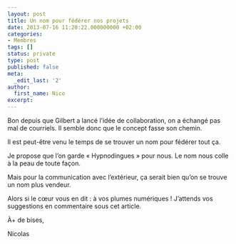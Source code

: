 ```yaml
---
layout: post
title: Un nom pour fédérer nos projets
date: 2013-07-16 11:20:22.000000000 +02:00
categories:
- Membres
tags: []
status: private
type: post
published: false
meta:
  _edit_last: '2'
author:
  first_name: Nico
excerpt:
---
```

<p>Bon depuis que Gilbert a lancé l’idée de collaboration, on a échangé pas mal de courriels. Il semble donc que le concept fasse son chemin.</p>
<p>Il est peut-être venu le temps de se trouver un nom pour fédérer tout ça.</p>
<p>Je propose que l’on garde « Hypnodingues » pour nous. Le nom nous colle à la peau de toute façon.</p>
<p>Mais pour la communication avec l’extérieur, ça serait bien qu’on se trouve un nom plus vendeur.</p>
<p>Alors si le cœur vous en dit : à vos plumes numériques ! J’attends vos suggestions en commentaire sous cet article.</p>
<p>À+ de bises,</p>
<p>Nicolas</p>
<p>&nbsp;</p>
